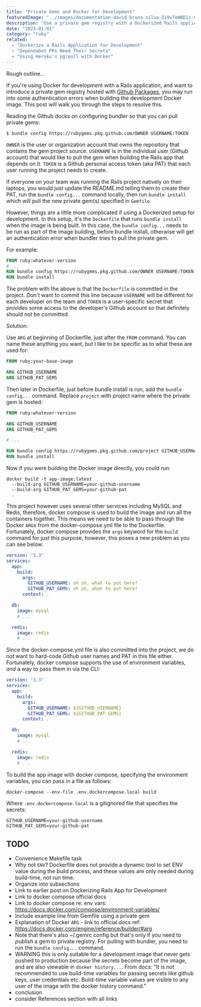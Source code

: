 ```yaml
---
title: "Private Gems and Docker for Development"
featuredImage: "../images/documentation-david-bruno-silva-Z19vToWBDIc-unsplash.jpg"
description: "Use a private gem registry with a Dockerized Rails application for development."
date: "2023-01-01"
category: "ruby"
related:
  - "Dockerize a Rails Application for Development"
  - "Dependabot PRs Need Their Secrets"
  - "Using Heroku's pg:pull with Docker"
---
```


Rough outline...

If you're using Docker for development with a Rails application, and want to introduce a private gem registry hosted with [Github Packages](https://docs.github.com/en/packages/working-with-a-github-packages-registry/working-with-the-rubygems-registry), you may run into some authentication errors when building the development Docker image. This post will walk you through the steps to resolve this.

Reading the Github docks on configuring bundler so that you can pull private gems:

```
$ bundle config https://rubygems.pkg.github.com/OWNER USERNAME:TOKEN
```

`OWNER` is the user or organization account that owns the repository that contains the gem project source. `USERNAME` is in the individual user (Github account) that would like to pull the gem when building the Rails app that depends on it. `TOKEN` is a Github personal access token (aka PAT) that each user running the project needs to create.

If everyone on your team was running the Rails project natively on their laptops, you would just update the README.md telling them to create their PAT, run the `bundle config...` command locally, then run `bundle install` which will pull the new private gem(s) specified in `Gemfile`.

However, things are a little more complicated if using a Dockerized setup for development. In this setup, it's the `Dockerfile` that runs `bundle install` when the image is being built. In this case, the `bundle config...` needs to be run as part of the image building, before bundle install, otherwise will get an authentication error when bundler tries to pull the private gem.

For example:

```Dockerfile
FROM ruby:whatever-version
# ...
RUN bundle config https://rubygems.pkg.github.com/OWNER USERNAME:TOKEN
RUN bundle install
```

The problem with the above is that the `Dockerfile` is committed in the project. Don't want to commit this line because `USERNAME` will be different for each developer on the team and `TOKEN` is a user-specific secret that provides some access to the developer's Github account so that definitely should not be committed.

Solution:

Use `ARG` at beginning of Dockerfile, just after the `FROM` command. You can name these anything you want, but I like to be specific as to what these are used for:

```Dockerfile
FROM ruby:your-base-image

ARG GITHUB_USERNAME
ARG GITHUB_PAT_GEMS
```

Then later in Dockerfile, just before bundle install is run, add the `bundle config...` command. Replace `project` with project name where the private gem is hosted:

```Dockerfile
FROM ruby:whatever-version

ARG GITHUB_USERNAME
ARG GITHUB_PAT_GEMS

# ...

RUN bundle config https://rubygems.pkg.github.com/project GITHUB_USERNAME:GITHUB_PAT_GEMS
RUN bundle install
```

Now if you were building the Docker image directly, you could run:

```
docker build -t app-image:latest
  --build-arg GITHUB_USERNAME=your-github-username
  --build-arg GITHUB_PAT_GEMS=your-github-pat
  .
```

This project however uses several other services including MySQL and Redis, therefore, docker compose is used to build the image and run all the containers together. This means we need to be able to pass through the Docker `ARG`s from the docker-compose.yml file to the Dockerfile. Fortunately, docker compose provides the `args` keyword for the `build` command for just this purpose, however, this poses a new problem as you can see below:

```yml
version: "3.3"
services:
  app:
    build:
      args:
        GITHUB_USERNAME: uh oh, what to put here?
        GITHUB_PAT_GEMS: uh oh, what to put here?
      context: .

  db:
    image: mysql
    # ...

  redis:
    image: redis
    # ...
```

Since the docker-compose.yml file is also committed into the project, we do not want to hard-code Github user names and PAT in this file either. Fortunately, docker compose supports the use of environment variables, *and* a way to pass them in via the CLI:

```yml
version: "3.3"
services:
  app:
    build:
      args:
        GITHUB_USERNAME: ${GITHUB_USERNAME}
        GITHUB_PAT_GEMS: ${GITHUB_PAT_GEMS}
      context: .

  db:
    image: mysql
    # ...

  redis:
    image: redis
    # ...
```

To build the app image with docker compose, specifying the environment variables, you can pass in a file as follows:

```
docker-compose --env-file .env.dockercompose.local build
```

Where `.env.dockercompose.local` is a gitignored file that specifies the secrets:

```
GITHUB_USERNAME=your-github-username
GITHUB_PAT_GEMS=your-github-pat
```

## TODO

* Convenience Makefile task
* Why not `ENV`? Dockerfile does not provide a dynamic tool to set ENV value during the build process, and these values are only needed during build-time, not run time.
* Organize into subsections
* Link to earlier post on Dockerizing Rails App for Development
* Link to docker compose official docs
* Link to docker compose re: env vars: https://docs.docker.com/compose/environment-variables/
* Include example line from Gemfile using a private gem
* Explanation of Docker `ARG` - link to official docs ref: https://docs.docker.com/engine/reference/builder/#arg
* Note that there's also ~/.gemrc config but that's only if you need to *publish* a gem to private registry. For pulling with bundler, you need to run the `bundle config...` command.
* WARNING this is only suitable for a development image that never gets pushed to production because the secrets become part of the image, and are also viewable in `docker history...`. From docs: "It is not recommended to use build-time variables for passing secrets like github keys, user credentials etc. Build-time variable values are visible to any user of the image with the docker history command."
* conclusion
* consider References section with all links